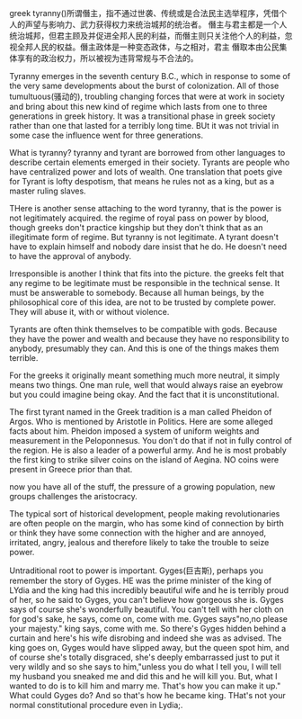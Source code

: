 greek tyranny()所谓僭主，指不通过世袭、传统或是合法民主选举程序，凭借个人的声望与影响力、武力获得权力来统治城邦的统治者。
僭主与君主都是一个人统治城邦，但君主顾及并促进全邦人民的利益，而僭主则只关注他个人的利益，忽视全邦人民的权益。僭主政体是一种变态政体，与之相对，君主 
僭取本由公民集体享有的政治权力，所以被视为违背常规与不合法的。

Tyranny emerges in the seventh century B.C., which in response to some of the very same developments about the burst of colonization. All of those tumultuous(骚动的), troubling changing forces that were at work in society and bring about this new kind of regime which lasts from one to three generations in greek history. It was a transitional phase in greek society rather than one that lasted for a terribly long time. BUt it was not trivial in some case the influence went for three generations.

What is tyranny? tyranny and tyrant are borrowed from other languages to describe certain elements emerged in their society. Tyrants are people who have centralized power and lots of wealth. One translation that poets give for Tyrant is lofty despotism, that means he rules not as a king, but as a master ruling slaves.

THere is another sense attaching to the word tyranny, that is the power is not legitimately acquired. the regime of royal pass on power by  blood, though greeks don't practice kingship but they don't think that as an illegitimate form of regime. But tyranny is not legitimate. A tyrant doesn't have to explain himself and nobody dare insist that he do. He doesn't need to have the approval of anybody.

Irresponsible is another I think that fits into the picture.
the greeks felt that any regime to be legitimate must be responsible in the technical sense. It must be answerable to somebody. Because all human beings, by the philosophical core of this idea, are not to be trusted by complete power. They will abuse it, with or without violence.

Tyrants are often think themselves to be compatible with gods. Because they have the power and wealth and because they have no responsibility to anybody, presumably they can. And this is one of the things makes them terrible.

For the greeks it originally meant something much more neutral, it simply means two things. One man rule, well that would always raise an eyebrow but you could imagine being okay. And the fact that it is unconstitutional.

The first tyrant named in the Greek tradition is a man called Pheidon of Argos. Who is mentioned by Aristotle in Politics. Here are some alleged facts about him. Pheidon imposed a system of uniform weights and measurement in the Peloponnesus. You don't do that if not in fully control of the region. He is also a leader of a powerful army. And he is most probably the first king to strike silver coins on the island of Aegina. NO coins were present in Greece prior than that.

now you have all of the stuff, the pressure of a growing population, new groups challenges the aristocracy. 

The typical sort of historical development, people making revolutionaries are often people on the margin, who has some kind of connection by birth or think they have some connection with the higher and are annoyed, irritated, angry, jealous and therefore likely to take the trouble to seize power.

Untraditional root to power is important. Gyges(巨吉斯), perhaps you remember the story of Gyges. HE was the prime minister of the king of LYdia and the king had this incredibly beautiful wife and he is terribly proud of her, so he said to Gyges, you can't believe how gorgeous she is. Gyges says of course she's wonderfully beautiful. You can't tell with her cloth on for god's sake, he says, come on, come with me. Gyges says"no,no please your majesty." king says, come with me. So there's Gyges hidden behind a curtain and here's his wife disrobing and indeed she was as advised. The king goes on, Gyges would have slipped away, but  the queen spot him, and of course she's totally disgraced, she's deeply embarrassed just to put it very wildly and so she says to him,"unless you do what I tell you, I will tell my husband you sneaked me and did this and he will kill you. But, what I wanted to do is to kill him and marry me. That's how you can make it up." What could Gyges do? And so that's how he became king. THat's not your normal constitutional procedure even in Lydia;.

